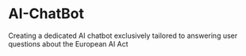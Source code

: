# AI-ChatBot
Creating a dedicated AI chatbot exclusively tailored to answering user questions about the European AI Act
